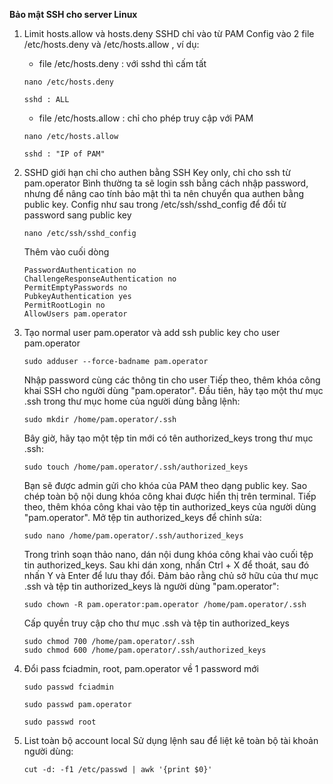 **Bảo mật SSH cho server Linux**

1. Limit hosts.allow và hosts.deny SSHD chỉ vào từ PAM
    Config vào 2 file /etc/hosts.deny và /etc/hosts.allow , ví dụ:
    - file /etc/hosts.deny : với sshd thì cấm tất
    ```
    nano /etc/hosts.deny
    ```
    ```
    sshd : ALL
    ```
    - file /etc/hosts.allow : chỉ cho phép truy cập với PAM
    ```
    nano /etc/hosts.allow
    ```
    ```
    sshd : "IP of PAM"
    ```
2. SSHD giới hạn chỉ cho authen bằng SSH Key only, chỉ cho ssh từ pam.operator
    Bình thường ta sẽ login ssh bằng cách nhập password, nhưng để nâng cao tính bảo mật thì ta nên chuyển qua authen bằng public key. Config như sau trong /etc/ssh/sshd_config để đổi từ password sang public key
    ```
    nano /etc/ssh/sshd_config
    ```
    Thêm vào cuối dòng
    ```
    PasswordAuthentication no 
    ChallengeResponseAuthentication no 
    PermitEmptyPasswords no 
    PubkeyAuthentication yes
    PermitRootLogin no
    AllowUsers pam.operator
    ```
  
3. Tạo normal user pam.operator  và add ssh public key cho user pam.operator
    ```
    sudo adduser --force-badname pam.operator
    ```
    Nhập password cùng các thông tin cho user
    Tiếp theo, thêm khóa công khai SSH cho người dùng "pam.operator". Đầu tiên, hãy tạo một thư mục .ssh trong thư mục home của người dùng bằng lệnh:
    ```
    sudo mkdir /home/pam.operator/.ssh
    ```
    Bây giờ, hãy tạo một tệp tin mới có tên authorized_keys trong thư mục .ssh:
    ```
    sudo touch /home/pam.operator/.ssh/authorized_keys
    ```
    Bạn sẽ được admin gửi cho khóa của PAM theo dạng public key.
    Sao chép toàn bộ nội dung khóa công khai được hiển thị trên terminal.
    Tiếp theo, thêm khóa công khai vào tệp tin authorized_keys của người dùng "pam.operator".
    Mở tệp tin authorized_keys để chỉnh sửa:
    ```
    sudo nano /home/pam.operator/.ssh/authorized_keys
    ```
    Trong trình soạn thảo nano, dán nội dung khóa công khai vào cuối tệp tin authorized_keys. Sau khi dán xong, nhấn Ctrl + X để thoát, sau đó nhấn Y và Enter để lưu thay đổi.
    Đảm bảo rằng chủ sở hữu của thư mục .ssh và tệp tin authorized_keys là người dùng "pam.operator":
    ```
    sudo chown -R pam.operator:pam.operator /home/pam.operator/.ssh
    ```
    Cấp quyền truy cập cho thư mục .ssh và tệp tin authorized_keys
    ```
    sudo chmod 700 /home/pam.operator/.ssh
    sudo chmod 600 /home/pam.operator/.ssh/authorized_keys
    ```
4. Đổi pass fciadmin, root, pam.operator về 1 password mới
   ```
   sudo passwd fciadmin
   ```
   ```
   sudo passwd pam.operator
   ```
   ```
   sudo passwd root
   ```
5. List toàn bộ account local
   Sử dụng lệnh sau để liệt kê toàn bộ tài khoản người dùng:
   ```
   cut -d: -f1 /etc/passwd | awk '{print $0}'
   ```
